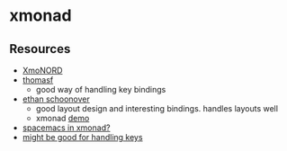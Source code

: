 # xmonad

## Resources

- [XmoNORD](https://www.reddit.com/r/unixporn/comments/cmenre/xmonad_xmonord_update/)
- [thomasf](https://github.com/thomasf/dotfiles-thomasf-xmonad)
    - good way of handling key bindings
- [ethan schoonover](https://github.com/altercation/dotfiles-tilingwm)
    - good layout design and interesting bindings. handles layouts well
    - xmonad [demo](https://youtu.be/70IxjLEmomg)
- [spacemacs in xmonad?](https://blog.pclewis.com/2016/03/19/xmonad-spacemacs-style.html)
- [might be good for handling keys](https://github.com/maxigit/xmonad-config/blob/master/xmonad.hs)